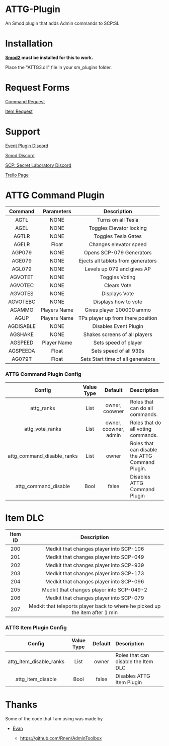 # ATTG-Plugin
An Smod plugin that adds Admin commands to SCP:SL

# Installation
**[Smod2](https://github.com/Grover-c13/Smod2) must be installed for this to work.**

Place the "ATTG3.dll" file in your sm_plugins folder.
# Request Forms

[Command Request](https://goo.gl/forms/GW8Ic4UplluDDP592) 

[Item Request](https://goo.gl/forms/yMY8dRiiafXGqW3y2)

# Support

[Event Plugin Discord](https://discord.gg/8bjsvST)

[Smod Discord](https://discord.gg/nJRA2CT)

[SCP: Secret Laboratory Discord](https://discord.gg/scpsl )

[Trello Page](https://trello.com/b/YpKW1b8p/event-plugin)


# ATTG Command Plugin
| Command      | Parameters| Description |
| :-------------: | :---------: | :---------: | 
| AGTL | NONE | Turns on all Tesla |
| AGEL | NONE | Toggles Elevator locking |
| AGTLR | NONE | Toggles Tesla Gates |
| AGELR | Float | Changes elevator speed |
| AGP079 | NONE | Opens SCP-079 Generators |
| AGE079 | NONE | Ejects all tablets from generators |
| AGL079 | NONE | Levels up 079 and gives AP |
| AGVOTET | NONE | Toggles Voting  |
| AGVOTEC | NONE| Clears Vote |
| AGVOTES | NONE | Displays Vote |
| AGVOTEBC| NONE | Displays how to vote |
| AGAMMO | Players Name | Gives player 100000 ammo|
| AGUP | Players Name | TPs player up from there position |
| AGDISABLE | NONE | Disables Event Plugin |
| AGSHAKE | NONE | Shakes screens of all players |
| AGSPEED | Player Name | Sets speed of player |
| AGSPEEDA | Float | Sets speed of all 939s |
| AG079T | Float | Sets Start time of all generators|

### ATTG Command Plugin Config
| Config        | Value Type | Default | Description |
| :-------------: | :---------: | :---------: |:------ |
| attg_ranks | List | owner, coowner | Roles that can do all commands. |
| attg_vote_ranks | List | owner, coowner, admin | Roles that do all voting commands. |
| attg_command_disable_ranks | List | owner | Roles that can disable the ATTG Command Plugin. |
| attg_command_disable | Bool | false | Disables ATTG Command Plugin |

# Item DLC
| Item ID       | Description |
| :-------------: | :---------: | 
| 200 | Medkit that changes player into SCP-106 |
| 201 | Medkit that changes player into SCP-049 |
| 202 | Medkit that changes player into SCP-939 |
| 203 | Medkit that changes player into SCP-173 |
| 204 | Medkit that changes player into SCP-096 |
| 205 | Medkit that changes player into SCP-049-2 |
| 206 | Medkit that changes player into SCP-079 |
| 207 | Medkit that teleports player back to where he picked up the item after 1 min |


### ATTG Item Plugin Config
| Config        | Value Type | Default | Description |
| :-------------: | :---------: | :---------: |:------ |
| attg_item_disable_ranks | List | owner | Roles that can disable the Item DLC |
| attg_item_disable | Bool | false | Disables ATTG Item Plugin |

# Thanks
Some of the code that I am using was made by 

* [Evan](https://github.com/Rnen)

  * https://github.com/Rnen/AdminToolbox
  
